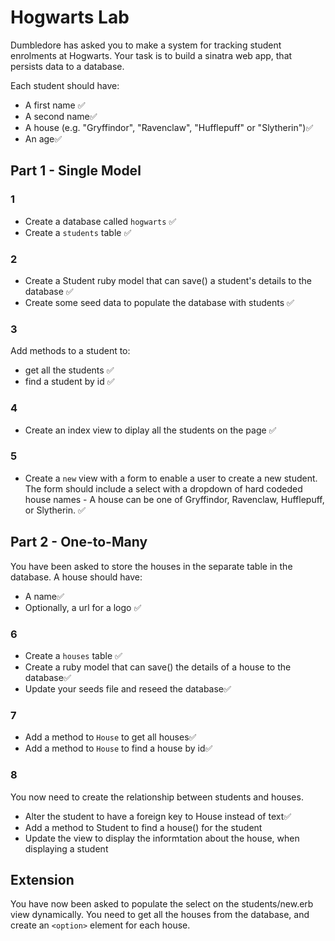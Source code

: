# Hogwarts Lab

Dumbledore has asked you to make a system for tracking student enrolments at Hogwarts. Your task is to build a sinatra web app, that persists data to a database.

Each student should have:

- A first name :white_check_mark:
- A second name:white_check_mark:
- A house (e.g. "Gryffindor", "Ravenclaw", "Hufflepuff" or "Slytherin"):white_check_mark:
- An age:white_check_mark:

## Part 1 - Single Model

### 1

- Create a database called `hogwarts` :white_check_mark:
- Create a `students` table :white_check_mark:

### 2

- Create a Student ruby model that can save() a student's details to the database :white_check_mark:
- Create some seed data to populate the database with students :white_check_mark:

### 3

Add methods to a student to:

- get all the students :white_check_mark:
- find a student by id :white_check_mark:

### 4

- Create an index view to diplay all the students on the page :white_check_mark:

### 5

- Create a `new` view with a form to enable a user to create a new student. The form should include a select with a dropdown of hard codeded house names - A house can be one of Gryffindor, Ravenclaw, Hufflepuff, or Slytherin. :white_check_mark:

## Part 2 - One-to-Many

You have been asked to store the houses in the separate table in the database. A house should have:

- A name:white_check_mark:
- Optionally, a url for a logo :white_check_mark:

### 6

- Create a `houses` table :white_check_mark:
- Create a ruby model that can save() the details of a house to the database:white_check_mark:
- Update your seeds file and reseed the database:white_check_mark:

### 7

- Add a method to `House` to get all houses:white_check_mark:
- Add a method to `House` to find a house by id:white_check_mark:

### 8

You now need to create the relationship between students and houses.

- Alter the student to have a foreign key to House instead of text:white_check_mark:
- Add a method to Student to find a house() for the student
- Update the view to display the informtation about the house, when displaying a student

## Extension

You have now been asked to populate the select on the students/new.erb view dynamically. You need to get all the houses from the database, and create an `<option>` element for each house.
